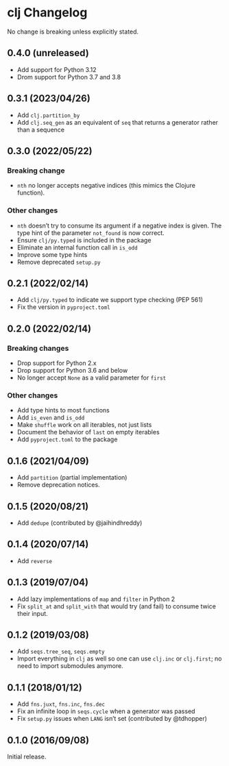 # clj Changelog

No change is breaking unless explicitly stated.

## 0.4.0 (unreleased)

* Add support for Python 3.12
* Drom support for Python 3.7 and 3.8

## 0.3.1 (2023/04/26)

* Add `clj.partition_by`
* Add `clj.seq_gen` as an equivalent of `seq` that returns a generator rather than a sequence

## 0.3.0 (2022/05/22)

### Breaking change

* `nth` no longer accepts negative indices (this mimics the Clojure function).

### Other changes

* `nth` doesn’t try to consume its argument if a negative index is given.
  The type hint of the parameter `not_found` is now correct.
* Ensure `clj/py.typed` is included in the package
* Eliminate an internal function call in `is_odd`
* Improve some type hints
* Remove deprecated `setup.py`

## 0.2.1 (2022/02/14)

* Add `clj/py.typed` to indicate we support type checking (PEP 561)
* Fix the version in `pyproject.toml`

## 0.2.0 (2022/02/14)

### Breaking changes

* Drop support for Python 2.x
* Drop support for Python 3.6 and below
* No longer accept `None` as a valid parameter for `first`

### Other changes

* Add type hints to most functions
* Add `is_even` and `is_odd`
* Make `shuffle` work on all iterables, not just lists
* Document the behavior of `last` on empty iterables
* Add `pyproject.toml` to the package

## 0.1.6 (2021/04/09)

* Add `partition` (partial implementation)
* Remove deprecation notices.

## 0.1.5 (2020/08/21)

* Add `dedupe` (contributed by @jaihindhreddy)

## 0.1.4 (2020/07/14)

* Add `reverse`

## 0.1.3 (2019/07/04)

* Add lazy implementations of `map` and `filter` in Python 2
* Fix `split_at` and `split_with` that would try (and fail) to consume twice
  their input.

## 0.1.2 (2019/03/08)

* Add `seqs.tree_seq`, `seqs.empty`
* Import everything in `clj` as well so one can use `clj.inc` or `clj.first`;
  no need to import submodules anymore.

## 0.1.1 (2018/01/12)

* Add `fns.juxt`, `fns.inc`, `fns.dec`
* Fix an infinite loop in `seqs.cycle` when a generator was passed
* Fix `setup.py` issues when `LANG` isn’t set (contributed by @tdhopper)

## 0.1.0 (2016/09/08)

Initial release.

